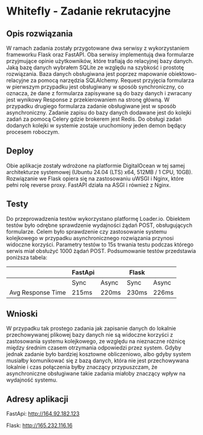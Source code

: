 # Whitefly - Zadanie rekrutacyjne

## Opis rozwiązania 

W ramach zadania zostały przygotowane dwa serwisy z wykorzystaniem frameworku Flask oraz FastAPI. Oba serwisy implementują dwa formularze przyjmujące opinie użytkowników, które trafiają do relacyjnej bazy danych.  Jaką bazę danych wybrałem SQLite ze względu na szybkość i prostotę rozwiązania. Baza danych obsługiwana jest poprzez mapowanie obiektowo-relacyjne za pomocą narzędzia SQLAlchemy. 
Request przyjęcia formularza w pierwszym przypadku jest obsługiwany w sposób synchroniczny, co oznacza, że dane z formularza zapisywane są do bazy danych i zwracany jest wynikowy Response z przekierowaniem na stronę główną. W przypadku drugiego formularza zadanie obsługiwane jest w sposób asynchroniczny. Zadanie zapisu do bazy danych dodawane jest do kolejki zadań za pomocą Celery gdzie brokerem jest Redis. Do obsługi zadań dodanych kolejki w systemie zostaje uruchomiony jeden demon będący procesem roboczym. 

## Deploy 

Obie aplikacje zostały wdrożone na platformie DigitalOcean w tej samej architekturze systemowej (Ubuntu 24.04 (LTS) x64, 512MB / 1 CPU, 10GB).  Rozwiązanie we Flask opiera się na zastosowaniu uWSGI i Nginx, które pełni rolę reverse proxy. FastAPI działa na ASGI i również z Nginx. 

## Testy 

Do przeprowadzenia testów wykorzystano platformę Loader.io. Obiektem testów było odrębne sprawdzenie wydajności żądań POST, obsługujących formularze. Celem było sprawdzenie czy zastosowanie systemu kolejkowego w przypadku asynchronicznego rozwiązania przynosi widoczne korzyści. Parametry testów to 15s trwania testu podczas którego serwis miał obsłużyć 1000 żądań POST. Podsumowanie testów przedstawia poniższa tabela:

|                   | FastApi |       | Flask |       |
|-------------------|---------|-------|-------|-------|
|                   | Sync    | Async | Sync  | Async |
| Avg Response Time | 215ms   | 220ms | 230ms | 226ms |

## Wnioski

W przypadku tak prostego zadania jak zapisanie danych do lokalnie przechowywanej plikowej bazy danych nie są widoczne korzyści z zastosowania systemu kolejkowego, ze względu na nieznaczne różnicę między średnim czasem otrzymania odpowiedzi przez system. Gdyby jednak zadanie było bardziej kosztowne obliczeniowo, albo gdyby system musiałby komunikować się z bazą danych, która nie jest przechowywana lokalnie i czas połączenia byłby znaczący przypuszczam, że asynchroniczne obsługiwane takie zadania miałoby znaczący wpływ na wydajność systemu.

## Adresy aplikacji

FastApi: http://164.92.182.123

Flask:   http://165.232.116.16 
